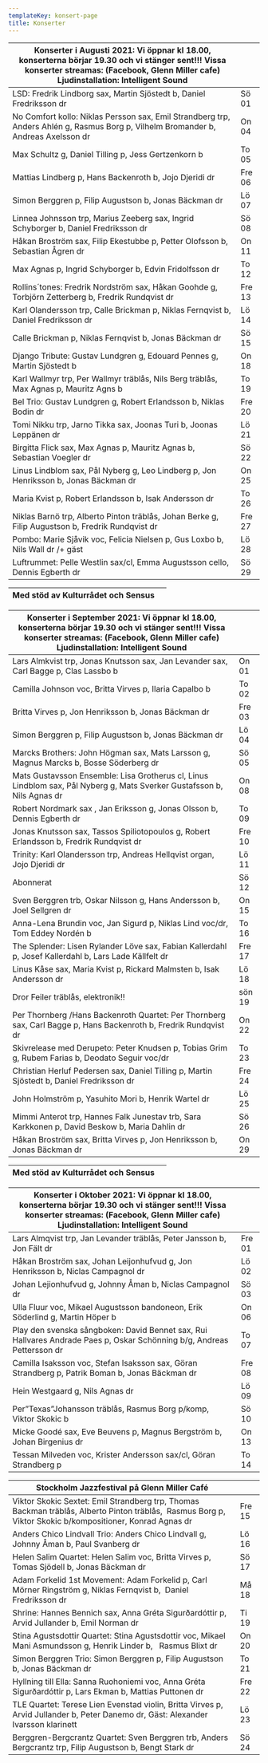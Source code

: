 ```yaml
---
templateKey: konsert-page
title: Konserter
---
```

| Konserter i Augusti 2021: Vi öppnar kl 18.00, konserterna börjar 19.30 och vi stänger sent!!!  Vissa konserter streamas: (Facebook, Glenn Miller cafe) Ljudinstallation: Intelligent Sound |        |
| ------------------------------------------------------------------------------------------------------------------------------------------------------------------------------------------ | ------ |
| LSD: Fredrik Lindborg sax, Martin Sjöstedt b, Daniel Fredriksson dr                                                                                                                        | Sö 01  |
| No Comfort kollo: Niklas Persson sax, Emil Strandberg trp, Anders Ahlén g, Rasmus Borg p, Vilhelm Bromander b, Andreas Axelsson dr                                                         | On 04  |
| Max Schultz g, Daniel Tilling p, Jess Gertzenkorn b                                                                                                                                        | To 05  |
| Mattias Lindberg p, Hans Backenroth b, Jojo Djeridi dr                                                                                                                                     | Fre 06 |
| Simon Berggren p, Filip Augustson b, Jonas Bäckman dr                                                                                                                                      | Lö 07  |
| Linnea Johnsson trp, Marius Zeeberg sax, Ingrid Schyborger  b, Daniel Fredriksson dr                                                                                                       | Sö 08  |
| Håkan Broström sax, Filip Ekestubbe p, Petter Olofsson b, Sebastian Ågren dr                                                                                                               | On 11  |
| Max Agnas p, Ingrid Schyborger  b, Edvin Fridolfsson dr                                                                                                                                    | To 12  |
| Rollins´tones: Fredrik Nordström sax, Håkan Goohde g, Torbjörn Zetterberg b, Fredrik Rundqvist dr                                                                                          | Fre 13 |
| Karl Olandersson trp,  Calle Brickman p, Niklas Fernqvist b, Daniel Fredriksson dr                                                                                                         | Lö 14  |
| Calle Brickman p, Niklas Fernqvist b, Jonas Bäckman dr                                                                                                                                     | Sö 15  |
| Django Tribute: Gustav Lundgren g, Edouard Pennes g, Martin Sjöstedt b                                                                                                                     | On 18  |
| Karl Wallmyr trp, Per Wallmyr träblås, Nils Berg träblås, Max Agnas p, Mauritz Agns b                                                                                                      | To 19  |
| Bel Trio: Gustav Lundgren g, Robert Erlandsson b, Niklas Bodin dr                                                                                                                          | Fre 20 |
| Tomi Nikku trp, Jarno Tikka sax, Joonas Turi b, Joonas Leppänen dr                                                                                                                         | Lö 21  |
| Birgitta Flick sax, Max Agnas p, Mauritz Agnas b, Sebastian Voegler dr                                                                                                                     | Sö 22  |
| Linus Lindblom sax, Pål Nyberg g, Leo Lindberg p, Jon Henriksson b, Jonas Bäckman dr                                                                                                       | On 25  |
| Maria Kvist p, Robert Erlandsson b, Isak Andersson dr                                                                                                                                      | To 26  |
| Niklas Barnö trp, Alberto Pinton träblås, Johan Berke g, Filip Augustson b, Fredrik Rundqvist dr                                                                                           | Fre 27 |
| Pombo: Marie Sjåvik voc, Felicia Nielsen p, Gus Loxbo b, Nils Wall dr /+ gäst                                                                                                              | Lö 28  |
| Luftrummet: Pelle Westlin sax/cl, Emma Augustsson cello, Dennis Egberth dr                                                                                                                 | Sö 29  |

| Med stöd av Kulturrådet och Sensus |     |
| ---------------------------------- | --- |

| Konserter i September 2021: Vi öppnar kl 18.00, konserterna börjar 19.30 och vi stänger sent!!!  Vissa konserter streamas: (Facebook, Glenn Miller cafe) Ljudinstallation: Intelligent Sound |        |
| -------------------------------------------------------------------------------------------------------------------------------------------------------------------------------------------- | ------ |
| Lars Almkvist trp, Jonas Knutsson sax, Jan Levander sax, Carl Bagge p, Clas Lassbo b                                                                                                         | On 01  |
| Camilla Johnson voc, Britta Virves p, Ilaria Capalbo b                                                                                                                                       | To 02  |
| Britta Virves p, Jon Henriksson b, Jonas Bäckman dr                                                                                                                                          | Fre 03 |
| Simon Berggren p, Filip Augustson b, Jonas Bäckman dr                                                                                                                                        | Lö 04  |
| Marcks Brothers: John Högman sax, Mats Larsson g, Magnus Marcks b, Bosse Söderberg dr                                                                                                        | Sö 05  |
| Mats Gustavsson Ensemble: Lisa Grotherus cl,  Linus Lindblom sax, Pål Nyberg g, Mats Sverker Gustafsson  b, Nils Agnas dr                                                                    | On 08  |
| Robert Nordmark sax , Jan Eriksson g, Jonas Olsson b, Dennis Egberth dr                                                                                                                      | To 09  |
| Jonas Knutsson sax, Tassos Spiliotopoulos g, Robert Erlandsson b, Fredrik Rundqvist dr                                                                                                       | Fre 10 |
| Trinity: Karl Olandersson trp, Andreas Hellqvist organ, Jojo Djeridi dr                                                                                                                      | Lö 11  |
| Abonnerat                                                                                                                                                                                    | Sö 12  |
| Sven Berggren trb, Oskar Nilsson g, Hans Andersson b, Joel Sellgren dr                                                                                                                       | On 15  |
| Anna-Lena Brundin voc, Jan Sigurd p, Niklas Lind voc/dr, Tom Eddey Nordén b                                                                                                                  | To 16  |
| The Splender: Lisen Rylander Löve sax, Fabian Kallerdahl p, Josef Kallerdahl b, Lars Lade Källfelt dr                                                                                        | Fre 17 |
| Linus Kåse sax, Maria Kvist p, Rickard Malmsten b, Isak Andersson dr                                                                                                                         | Lö 18  |
| Dror Feiler träblås, elektronik!!                                                                                                                                                            | sön 19 |
| Per Thornberg /Hans Backenroth Quartet: Per Thornberg sax, Carl Bagge p, Hans Backenroth b, Fredrik Rundqvist dr                                                                             | On 22  |
| Skivrelease med Derupeto: Peter Knudsen p, Tobias Grim g, Rubem Farias b, Deodato Seguir voc/dr                                                                                              | To 23  |
| Christian Herluf Pedersen sax, Daniel Tilling p, Martin Sjöstedt b,  Daniel Fredriksson dr                                                                                                   | Fre 24 |
| John Holmström p, Yasuhito Mori b, Henrik Wartel dr                                                                                                                                          | Lö 25  |
| Mimmi Anterot trp, Hannes Falk Junestav trb, Sara Karkkonen p, David Beskow b, Maria Dahlin dr                                                                                               | Sö 26  |
| Håkan Broström sax, Britta Virves p, Jon Henriksson b, Jonas Bäckman dr                                                                                                                      | On 29  |

| Med stöd av Kulturrådet och Sensus |     |
| ---------------------------------- | --- |

| Konserter i Oktober 2021: Vi öppnar kl 18.00, konserterna börjar 19.30 och vi stänger sent!!!  Vissa konserter streamas: (Facebook, Glenn Miller cafe) Ljudinstallation: Intelligent Sound |        |
| ------------------------------------------------------------------------------------------------------------------------------------------------------------------------------------------ | ------ |
| Lars Almqvist trp, Jan Levander träblås, Peter Jansson b, Jon Fält dr                                                                                                                      | Fre 01 |
| Håkan Broström sax, Johan Leijonhufvud g, Jon Henriksson b, Niclas Campagnol dr                                                                                                            | Lö 02  |
| Johan Lejionhufvud g, Johnny Åman b, Niclas Campagnol dr                                                                                                                                   | Sö 03  |
| Ulla Fluur voc, Mikael Augustsson bandoneon, Erik Söderlind g, Martin Höper b                                                                                                              | On 06  |
| Play den svenska sångboken: David Bennet sax, Rui Hallvares Andrade Paes p, Oskar Schönning b/g, Andreas Pettersson dr                                                                     | To 07  |
| Camilla Isaksson voc, Stefan Isaksson sax, Göran Strandberg p, Patrik Boman b, Jonas Bäckman dr                                                                                            | Fre 08 |
| Hein Westgaard g, Nils Agnas dr                                                                                                                                                            | Lö 09  |
| Per”Texas”Johansson träblås, Rasmus Borg p/komp, Viktor Skokic b                                                                                                                           | Sö 10  |
| Micke Goodé sax, Eve Beuvens p, Magnus Bergström b, Johan Birgenius dr                                                                                                                     | On 13  |
| Tessan Milveden voc, Krister Andersson sax/cl, Göran Strandberg p                                                                                                                          | To 14  |

| Stockholm Jazzfestival på Glenn Miller Café |     |
| ---------------------------------- | --- |
|Viktor Skokic Sextet: Emil Strandberg trp, Thomas Backman träblås, Alberto Pinton träblås,  Rasmus Borg  p, Viktor Skokic b/kompositioner, Konrad Agnas dr |Fre 15|
|Anders Chico Lindvall Trio: Anders Chico Lindvall g, Johnny Åman b, Paul Svanberg dr|Lö 16 |
|Helen Salim Quartet: Helen Salim voc, Britta Virves p, Tomas Sjödell b, Jonas Bäckman dr|Sö 17|
|Adam Forkelid  1st Movement: Adam Forkelid p, Carl Mörner Ringström g, Niklas Fernqvist b,  Daniel Fredriksson dr|Må 18|
|Shrine: Hannes Bennich sax, Anna Gréta Sigurðardóttir p,  Arvid Jullander b, Emil Norman dr|Ti 19|
|Stina Agustsdottir Quartet: Stina Agustsdottir voc, Mikael Mani Asmundsson g, Henrik Linder b,  	Rasmus Blixt dr|On 20|
|Simon Berggren Trio: Simon Berggren p, Filip Augustson b, Jonas Bäckman dr|To 21|
|Hyllning till Ella: Sanna Ruohoniemi voc, Anna Gréta Sigurðardóttir p, Lars Ekman b, Mattias Puttonen dr|Fre 22|
|TLE Quartet: Terese Lien Evenstad violin, Britta Virves p, Arvid Jullander b, Peter Danemo dr, Gäst: Alexander Ivarsson klarinett|Lö 23|
|Berggren-Bergcrantz Quartet: Sven Berggren trb, Anders Bergcrantz trp, Filip Augustson b, Bengt Stark dr|Sö 24|





    











